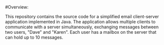 #Overview:

This repository contains the source code for a simplified email client-server application implemented in Java. The application allows multiple clients to communicate with a server simultaneously, exchanging messages between two users, "Dave" and "Karen". Each user has a mailbox on the server that can hold up to 10 messages.

